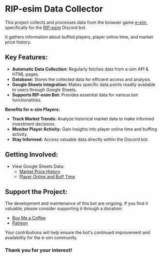 # RIP-esim Data Collector

This project collects and processes data from the browser game [e-sim](https://alpha.e-sim.org), specifically for
the [RIP-esim](https://github.com/akiva-skolnik/RIP-esim-bot) Discord bot.

It gathers information about buffed players, player online time, and market price history.

## Key Features:

* **Automatic Data Collection:** Regularly fetches data from e-sim API & HTML pages.
* **Database:** Stores the collected data for efficient access and analysis.
* **Google Sheets Integration:** Makes specific data points readily available to users through Google Sheets.
* **Supports RIP-esim Bot:** Provides essential data for various bot functionalities.

**Benefits for e-sim Players:**

* **Track Market Trends:** Analyze historical market data to make informed investment decisions.
* **Monitor Player Activity:** Gain insights into player online time and buffing activity.
* **Stay Informed:** Access valuable data directly within the Discord bot.

## Getting Involved:

* View Google Sheets Data:
    * [Market Price History](https://docs.google.com/spreadsheets/d/17y8qEU4aHQRTXKdnlM278z3SDzY16bmxMwrZ0RKWcEI)
    * [Player Online and Buff Time](https://docs.google.com/spreadsheets/d/1KqxbZ9LqS191wRf1VGLNl-aw6UId9kmUE0k7NfKQdI4#gid=1812695346)

## Support the Project:

The development and maintenance of this bot are ongoing. If you find it valuable, please consider supporting it through
a donation:

- [Buy Me a Coffee](https://www.buymeacoffee.com/ripEsim)
- [Patreon](https://www.patreon.com/ripEsim)

Your contributions will help ensure the bot's continued improvement and availability for the e-sim community.

### Thank you for your interest!
